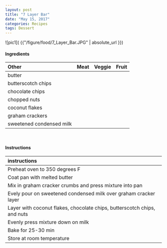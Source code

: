 ```yaml
---
layout: post
title: "7 Layer Bar"
date: "May 15, 2017"
categories: Recipes
tags: Dessert
---
```




![pic1]( {{"/figure/food/7_Layer_Bar.JPG" | absolute_url }})




#### Ingredients

<table class = "presenttab">
 <thead>
  <tr>
   <th style="text-align:left;"> Other </th>
   <th style="text-align:left;"> Meat </th>
   <th style="text-align:left;"> Veggie </th>
   <th style="text-align:left;"> Fruit </th>
  </tr>
 </thead>
<tbody>
  <tr>
   <td style="text-align:left;"> butter </td>
   <td style="text-align:left;">  </td>
   <td style="text-align:left;">  </td>
   <td style="text-align:left;">  </td>
  </tr>
  <tr>
   <td style="text-align:left;"> butterscotch chips </td>
   <td style="text-align:left;">  </td>
   <td style="text-align:left;">  </td>
   <td style="text-align:left;">  </td>
  </tr>
  <tr>
   <td style="text-align:left;"> chocolate chips </td>
   <td style="text-align:left;">  </td>
   <td style="text-align:left;">  </td>
   <td style="text-align:left;">  </td>
  </tr>
  <tr>
   <td style="text-align:left;"> chopped nuts </td>
   <td style="text-align:left;">  </td>
   <td style="text-align:left;">  </td>
   <td style="text-align:left;">  </td>
  </tr>
  <tr>
   <td style="text-align:left;"> coconut flakes </td>
   <td style="text-align:left;">  </td>
   <td style="text-align:left;">  </td>
   <td style="text-align:left;">  </td>
  </tr>
  <tr>
   <td style="text-align:left;"> graham crackers </td>
   <td style="text-align:left;">  </td>
   <td style="text-align:left;">  </td>
   <td style="text-align:left;">  </td>
  </tr>
  <tr>
   <td style="text-align:left;"> sweetened condensed milk </td>
   <td style="text-align:left;">  </td>
   <td style="text-align:left;">  </td>
   <td style="text-align:left;">  </td>
  </tr>
</tbody>
</table>

<br>

#### Instructions

<table class = "presenttabnoh">
 <thead>
  <tr>
   <th style="text-align:left;"> instructions </th>
  </tr>
 </thead>
<tbody>
  <tr>
   <td style="text-align:left;"> Preheat oven to 350 degrees F </td>
  </tr>
  <tr>
   <td style="text-align:left;"> Coat pan with melted butter </td>
  </tr>
  <tr>
   <td style="text-align:left;"> Mix in graham cracker crumbs and press mixture into pan </td>
  </tr>
  <tr>
   <td style="text-align:left;"> Evely pour on sweetened condensed milk over graham cracker layer </td>
  </tr>
  <tr>
   <td style="text-align:left;"> Layer with coconut flakes, chocolate chips, butterscotch chips, and nuts </td>
  </tr>
  <tr>
   <td style="text-align:left;"> Evenly press mixture down on milk </td>
  </tr>
  <tr>
   <td style="text-align:left;"> Bake for 25-30 min </td>
  </tr>
  <tr>
   <td style="text-align:left;"> Store at room temperature </td>
  </tr>
</tbody>
</table>

